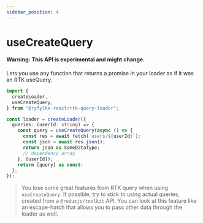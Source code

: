 ```yaml
---
sidebar_position: 4
---
```


# useCreateQuery

#### **Warning**: This API is experimental and might change.

Lets you use any function that returns a promise in your loader as if it was an RTK useQuery.

```typescript
import {
  createLoader,
  useCreateQuery,
} from "@ryfylke-react/rtk-query-loader";

const loader = createLoader({
  queries: (userId: string) => {
    const query = useCreateQuery(async () => {
      const res = await fetch(`users/${userId}`);
      const json = await res.json();
      return json as SomeDataType;
      // dependency array
    }, [userId]);
    return [query] as const;
  },
});
```

> You lose some great features from RTK query when using `useCreateQuery`.
> If possible, try to stick to using actual queries, created from a `@reduxjs/toolkit` API.
> You can look at this feature like an escape-hatch that allows you to pass other
> data through the loader as well.
